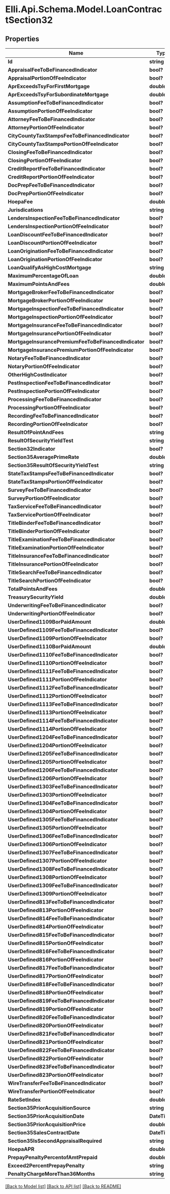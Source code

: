 # Elli.Api.Schema.Model.LoanContractSection32
## Properties

Name | Type | Description | Notes
------------ | ------------- | ------------- | -------------
**Id** | **string** |  | [optional] 
**AppraisalFeeToBeFinancedIndicator** | **bool?** |  | [optional] 
**AppraisalPortionOfFeeIndicator** | **bool?** |  | [optional] 
**AprExceedsTsyForFirstMortgage** | **double?** |  | [optional] 
**AprExceedsTsyForSubordinateMortgage** | **double?** |  | [optional] 
**AssumptionFeeToBeFinancedIndicator** | **bool?** |  | [optional] 
**AssumptionPortionOfFeeIndicator** | **bool?** |  | [optional] 
**AttorneyFeeToBeFinancedIndicator** | **bool?** |  | [optional] 
**AttorneyPortionOfFeeIndicator** | **bool?** |  | [optional] 
**CityCountyTaxStampsFeeToBeFinancedIndicator** | **bool?** |  | [optional] 
**CityCountyTaxStampsPortionOfFeeIndicator** | **bool?** |  | [optional] 
**ClosingFeeToBeFinancedIndicator** | **bool?** |  | [optional] 
**ClosingPortionOfFeeIndicator** | **bool?** |  | [optional] 
**CreditReportFeeToBeFinancedIndicator** | **bool?** |  | [optional] 
**CreditReportPortionOfFeeIndicator** | **bool?** |  | [optional] 
**DocPrepFeeToBeFinancedIndicator** | **bool?** |  | [optional] 
**DocPrepPortionOfFeeIndicator** | **bool?** |  | [optional] 
**HoepaFee** | **double?** |  | [optional] 
**Jurisdications** | **string** |  | [optional] 
**LendersInspectionFeeToBeFinancedIndicator** | **bool?** |  | [optional] 
**LendersInspectionPortionOfFeeIndicator** | **bool?** |  | [optional] 
**LoanDiscountFeeToBeFinancedIndicator** | **bool?** |  | [optional] 
**LoanDiscountPortionOfFeeIndicator** | **bool?** |  | [optional] 
**LoanOriginationFeeToBeFinancedIndicator** | **bool?** |  | [optional] 
**LoanOriginationPortionOfFeeIndicator** | **bool?** |  | [optional] 
**LoanQualifyAsHighCostMortgage** | **string** |  | [optional] 
**MaximumPercentageOfLoan** | **double?** |  | [optional] 
**MaximumPointsAndFees** | **double?** |  | [optional] 
**MortgageBrokerFeeToBeFinancedIndicator** | **bool?** |  | [optional] 
**MortgageBrokerPortionOfFeeIndicator** | **bool?** |  | [optional] 
**MortgageInspectionFeeToBeFinancedIndicator** | **bool?** |  | [optional] 
**MortgageInspectionPortionOfFeeIndicator** | **bool?** |  | [optional] 
**MortgageInsuranceFeeToBeFinancedIndicator** | **bool?** |  | [optional] 
**MortgageInsurancePortionOfFeeIndicator** | **bool?** |  | [optional] 
**MortgageInsurancePremiumFeeToBeFinancedIndicator** | **bool?** |  | [optional] 
**MortgageInsurancePremiumPortionOfFeeIndicator** | **bool?** |  | [optional] 
**NotaryFeeToBeFinancedIndicator** | **bool?** |  | [optional] 
**NotaryPortionOfFeeIndicator** | **bool?** |  | [optional] 
**OtherHighCostIndicator** | **bool?** |  | [optional] 
**PestInspectionFeeToBeFinancedIndicator** | **bool?** |  | [optional] 
**PestInspectionPortionOfFeeIndicator** | **bool?** |  | [optional] 
**ProcessingFeeToBeFinancedIndicator** | **bool?** |  | [optional] 
**ProcessingPortionOfFeeIndicator** | **bool?** |  | [optional] 
**RecordingFeeToBeFinancedIndicator** | **bool?** |  | [optional] 
**RecordingPortionOfFeeIndicator** | **bool?** |  | [optional] 
**ResultOfPointAndFees** | **string** |  | [optional] 
**ResultOfSecurityYieldTest** | **string** |  | [optional] 
**Section32Indicator** | **bool?** |  | [optional] 
**Section35AveragePrimeRate** | **double?** |  | [optional] 
**Section35ResultOfSecurityYieldTest** | **string** |  | [optional] 
**StateTaxStampsFeeToBeFinancedIndicator** | **bool?** |  | [optional] 
**StateTaxStampsPortionOfFeeIndicator** | **bool?** |  | [optional] 
**SurveyFeeToBeFinancedIndicator** | **bool?** |  | [optional] 
**SurveyPortionOfFeeIndicator** | **bool?** |  | [optional] 
**TaxServiceFeeToBeFinancedIndicator** | **bool?** |  | [optional] 
**TaxServicePortionOfFeeIndicator** | **bool?** |  | [optional] 
**TitleBinderFeeToBeFinancedIndicator** | **bool?** |  | [optional] 
**TitleBinderPortionOfFeeIndicator** | **bool?** |  | [optional] 
**TitleExaminationFeeToBeFinancedIndicator** | **bool?** |  | [optional] 
**TitleExaminationPortionOfFeeIndicator** | **bool?** |  | [optional] 
**TitleInsuranceFeeToBeFinancedIndicator** | **bool?** |  | [optional] 
**TitleInsurancePortionOfFeeIndicator** | **bool?** |  | [optional] 
**TitleSearchFeeToBeFinancedIndicator** | **bool?** |  | [optional] 
**TitleSearchPortionOfFeeIndicator** | **bool?** |  | [optional] 
**TotalPointsAndFees** | **double?** |  | [optional] 
**TreasurySecurityYield** | **double?** |  | [optional] 
**UnderwritingFeeToBeFinancedIndicator** | **bool?** |  | [optional] 
**UnderwritingPortionOfFeeIndicator** | **bool?** |  | [optional] 
**UserDefined1109BorPaidAmount** | **double?** |  | [optional] 
**UserDefined1109FeeToBeFinancedIndicator** | **bool?** |  | [optional] 
**UserDefined1109PortionOfFeeIndicator** | **bool?** |  | [optional] 
**UserDefined1110BorPaidAmount** | **double?** |  | [optional] 
**UserDefined1110FeeToBeFinancedIndicator** | **bool?** |  | [optional] 
**UserDefined1110PortionOfFeeIndicator** | **bool?** |  | [optional] 
**UserDefined1111FeeToBeFinancedIndicator** | **bool?** |  | [optional] 
**UserDefined1111PortionOfFeeIndicator** | **bool?** |  | [optional] 
**UserDefined1112FeeToBeFinancedIndicator** | **bool?** |  | [optional] 
**UserDefined1112PortionOfFeeIndicator** | **bool?** |  | [optional] 
**UserDefined1113FeeToBeFinancedIndicator** | **bool?** |  | [optional] 
**UserDefined1113PortionOfFeeIndicator** | **bool?** |  | [optional] 
**UserDefined1114FeeToBeFinancedIndicator** | **bool?** |  | [optional] 
**UserDefined1114PortionOfFeeIndicator** | **bool?** |  | [optional] 
**UserDefined1204FeeToBeFinancedIndicator** | **bool?** |  | [optional] 
**UserDefined1204PortionOfFeeIndicator** | **bool?** |  | [optional] 
**UserDefined1205FeeToBeFinancedIndicator** | **bool?** |  | [optional] 
**UserDefined1205PortionOfFeeIndicator** | **bool?** |  | [optional] 
**UserDefined1206FeeToBeFinancedIndicator** | **bool?** |  | [optional] 
**UserDefined1206PortionOfFeeIndicator** | **bool?** |  | [optional] 
**UserDefined1303FeeToBeFinancedIndicator** | **bool?** |  | [optional] 
**UserDefined1303PortionOfFeeIndicator** | **bool?** |  | [optional] 
**UserDefined1304FeeToBeFinancedIndicator** | **bool?** |  | [optional] 
**UserDefined1304PortionOfFeeIndicator** | **bool?** |  | [optional] 
**UserDefined1305FeeToBeFinancedIndicator** | **bool?** |  | [optional] 
**UserDefined1305PortionOfFeeIndicator** | **bool?** |  | [optional] 
**UserDefined1306FeeToBeFinancedIndicator** | **bool?** |  | [optional] 
**UserDefined1306PortionOfFeeIndicator** | **bool?** |  | [optional] 
**UserDefined1307FeeToBeFinancedIndicator** | **bool?** |  | [optional] 
**UserDefined1307PortionOfFeeIndicator** | **bool?** |  | [optional] 
**UserDefined1308FeeToBeFinancedIndicator** | **bool?** |  | [optional] 
**UserDefined1308PortionOfFeeIndicator** | **bool?** |  | [optional] 
**UserDefined1309FeeToBeFinancedIndicator** | **bool?** |  | [optional] 
**UserDefined1309PortionOfFeeIndicator** | **bool?** |  | [optional] 
**UserDefined813FeeToBeFinancedIndicator** | **bool?** |  | [optional] 
**UserDefined813PortionOfFeeIndicator** | **bool?** |  | [optional] 
**UserDefined814FeeToBeFinancedIndicator** | **bool?** |  | [optional] 
**UserDefined814PortionOfFeeIndicator** | **bool?** |  | [optional] 
**UserDefined815FeeToBeFinancedIndicator** | **bool?** |  | [optional] 
**UserDefined815PortionOfFeeIndicator** | **bool?** |  | [optional] 
**UserDefined816FeeToBeFinancedIndicator** | **bool?** |  | [optional] 
**UserDefined816PortionOfFeeIndicator** | **bool?** |  | [optional] 
**UserDefined817FeeToBeFinancedIndicator** | **bool?** |  | [optional] 
**UserDefined817PortionOfFeeIndicator** | **bool?** |  | [optional] 
**UserDefined818FeeToBeFinancedIndicator** | **bool?** |  | [optional] 
**UserDefined818PortionOfFeeIndicator** | **bool?** |  | [optional] 
**UserDefined819FeeToBeFinancedIndicator** | **bool?** |  | [optional] 
**UserDefined819PortionOfFeeIndicator** | **bool?** |  | [optional] 
**UserDefined820FeeToBeFinancedIndicator** | **bool?** |  | [optional] 
**UserDefined820PortionOfFeeIndicator** | **bool?** |  | [optional] 
**UserDefined821FeeToBeFinancedIndicator** | **bool?** |  | [optional] 
**UserDefined821PortionOfFeeIndicator** | **bool?** |  | [optional] 
**UserDefined822FeeToBeFinancedIndicator** | **bool?** |  | [optional] 
**UserDefined822PortionOfFeeIndicator** | **bool?** |  | [optional] 
**UserDefined823FeeToBeFinancedIndicator** | **bool?** |  | [optional] 
**UserDefined823PortionOfFeeIndicator** | **bool?** |  | [optional] 
**WireTransferFeeToBeFinancedIndicator** | **bool?** |  | [optional] 
**WireTransferPortionOfFeeIndicator** | **bool?** |  | [optional] 
**RateSetIndex** | **double?** |  | [optional] 
**Section35PriorAcquisitionSource** | **string** |  | [optional] 
**Section35PriorAcquisitionDate** | **DateTime?** |  | [optional] 
**Section35PriorAcquisitionPrice** | **double?** |  | [optional] 
**Section35SalesContractDate** | **DateTime?** |  | [optional] 
**Section35IsSecondAppraisalRequired** | **string** |  | [optional] 
**HoepaAPR** | **double?** |  | [optional] 
**PrepayPenaltyPercentofAmtPrepaid** | **double?** |  | [optional] 
**Exceed2PercentPrepayPenalty** | **string** |  | [optional] 
**PenaltyChargeMoreThan36Months** | **string** |  | [optional] 

[[Back to Model list]](../README.md#documentation-for-models) [[Back to API list]](../README.md#documentation-for-api-endpoints) [[Back to README]](../README.md)

